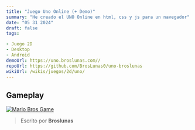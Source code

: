 ```yaml
---
title: "Juego Uno Online (+ Demo)"
summary: "He creado el UNO Online en html, css y js para un navegador"
date: "05 31 2024"
draft: false
tags:

- Juego 2D
- Desktop
- Android
demoUrl: https://uno.broslunas.com//
repoUrl: https://github.com/BrosLunas0/uno-broslunas
wikiUrl: /wikis/juegos/2d/uno/
---
```


## Gameplay
[![Mario Bros Game](https://assets.broslunas.com/games/uno.png)](https://assets.broslunas.com/gameplay/uno-online.mp4)

> Escrito por **Broslunas**